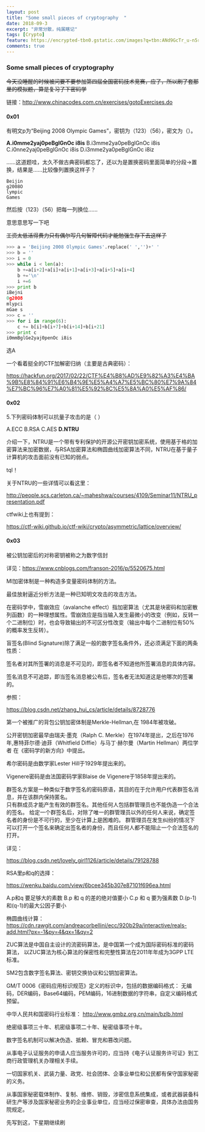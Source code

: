 ```yaml
---
layout: post
title: "Some small pieces of cryptography  "
date: 2018-09-3
excerpt: "非常分散，纯属瞎记"
tags: [Crypto]
feature: https://encrypted-tbn0.gstatic.com/images?q=tbn:ANd9GcTr_u-n5r3O1MIxFBkyQObKHcXYQhDsnkiUZ29oOJxzhjI9Jm1m
comments: true
---
```


### Some small pieces of cryptography

~~今天没睡醒的时候被问要不要参加第四届全国密码技术竞赛，应了，所以刷了套那里的模拟题，算是复习了下密码学~~

链接：http://www.chinacodes.com.cn/exercises/gotoExercises.do

#### 0x01

有明文p为“Beijing 2008 Olympic Games”，密钥为（123）（56），密文为（）。

**A.i0mme2yaj0peBglGnOc i8is**
 B.i3mme2ya0peBglGnOc i8is
 C.i0nne2yaj0peBglGnOc i8is
 D.i3mme2ya0peBglGnOc i8iz

……这道题哇，太久不做古典密码都忘了，还以为是置换密码里面简单的分段->置换，结果是……比较像列置换这样子？
```
Beijin
g2008O
lympic
Games
```
然后按（123）（56）把每一列换位……

意思意思写一下吧

~~工资太低活得费力只有偶尔写几句智障代码才能勉强生存下去这样子~~

```python
>>> a = 'Beijing 2008 Olympic Games'.replace(' ','')+' '
>>> b = ''
>>> i = 0
>>> while i < len(a):
	b +=a[i+2]+a[i]+a[i+1]+a[i+3]+a[i+5]+a[i+4]
	b +='\n'
	i +=6
>>> print b
iBejni
0g20O8
mlypci
mGae s
>>> c = ''
>>> for i in range(6):
	c += b[i]+b[i+7]+b[i+14]+b[i+21]	
>>> print c
i0mmBglGe2yaj0penOc i8is
```

选A

一个看着挺全的CTF加解密归纳（主要是古典密码）：

https://hackfun.org/2017/02/22/CTF%E4%B8%AD%E9%82%A3%E4%BA%9B%E8%84%91%E6%B4%9E%E5%A4%A7%E5%BC%80%E7%9A%84%E7%BC%96%E7%A0%81%E5%92%8C%E5%8A%A0%E5%AF%86/


#### 0x02

5.下列密码体制可以抗量子攻击的是（ ）

 A.ECC
 B.RSA
 C.AES
 **D.NTRU**

介绍一下，NTRU是一个带有专利保护的开源公开密钥加密系统，使用基于格的加密算法来加密数据，与RSA加密算法和椭圆曲线加密算法不同，NTRU在基于量子计算机的攻击面前没有已知的弱点。

tql！

关于NTRU的一些详情可以看这里：

http://people.scs.carleton.ca/~maheshwa/courses/4109/Seminar11/NTRU_presentation.pdf

ctfwiki上也有提到：

https://ctf-wiki.github.io/ctf-wiki/crypto/asymmetric/lattice/overview/

#### 0x03

被公钥加密后的对称密钥被称之为数字信封

详见：https://www.cnblogs.com/franson-2016/p/5520675.html

MI加密体制是一种构造多变量密码体制的方法。

最佳放射逼近分析方法是一种已知明文攻击的攻击方法。

在密码学中，雪崩效应（avalanche effect）指加密算法（尤其是块密码和加密散列函数）的一种理想属性。雪崩效应是指当输入发生最微小的改变（例如，反转一个二进制位）时，也会导致输出的不可区分性改变（输出中每个二进制位有50%的概率发生反转）。

盲签名(Blind Signature)除了满足一般的数字签名条件外，还必须满足下面的两条性质：

签名者对其所签署的消息是不可见的，即签名者不知道他所签署消息的具体内容。

签名消息不可追踪，即当签名消息被公布后，签名者无法知道这是他哪次的签署的。

参照：

https://blog.csdn.net/zhang_hui_cs/article/details/8728776


第一个被推广的背包公钥加密体制是Merkle-Hellman,在 1984年被攻破。

公开密钥加密最早由瑞夫·墨克（Ralph C. Merkle）在1974年提出，之后在1976年,惠特菲尔德·迪菲（Whitfield Diffie）与马丁·赫尔曼（Martin Hellman）两位学者 在《密码学的新方向》中提出。

希尔密码是由数学家Lester Hill于1929年提出来的。

Vigenere密码是由法国密码学家Blaise de Vigenere于1858年提出来的。


群签名方案是一种类似于数字签名的密码原语，其目的在于允许用户代表群签名消息，并在该群内保持匿名。   
只有群成员才能产生有效的群签名。其他任何人包括群管理员也不能伪造一个合法的签名。
给定一个群签名后，对除了唯一的群管理员以外的任何人来说，确定签名者的身份是不可行的，至少在计算上是困难的。 
群管理员在发生纠纷的情况下可以打开一个签名来确定出签名者的身份，而且任何人都不能阻止一个合法签名的打开。

详见：

https://blog.csdn.net/lovely_girl1126/article/details/79128788

RSA里p和q的选择：

https://wenku.baidu.com/view/6bcee345b307e87101f696ea.html

 A.p和q 要足够大的素数
 B.p 和 q 的差的绝对值要小
 C.p 和 q 要为强素数
 D.(p-1)和(q-1)的最大公因子要小

椭圆曲线计算：https://cdn.rawgit.com/andreacorbellini/ecc/920b29a/interactive/reals-add.html?px=-1&py=4&qx=1&qy=2


ZUC算法是中国自主设计的流密码算法，是中国第一个成为国际密码标准的密码算法，
以ZUC算法为核心算法的保密性和完整性算法在2011年年成为3GPP LTE标准。

SM2包含数字签名算法、密钥交换协议和公钥加密算法。

GM/T 0006《密码应用标识规范》定义的标识中，包括的数据编码格式：
无编码，DER编码，Base64编码，PEM编码，16进制数据的字符串，自定义编码格式预留。

中华人民共和国密码行业标准：
http://www.gmbz.org.cn/main/bzlb.html

绝密级事项三十年、机密级事项二十年、秘密级事项十年。

数字签名机制可以解决伪造、抵赖、冒充和篡改问题。 

从事电子认证服务的申请人应当服务许可的，应当持《电子认证服务许可证》到工商行政管理机关办理相关手续。

一切国家机关、武装力量、政党、社会团体、企事业单位和公民都有保守国家秘密的义务。

从事国家秘密载体制作、复制、维修、销毁，涉密信息系统集成，或者武器装备科研生产等涉及国家秘密业务的企业事业单位，应当经过保密审查，具体办法由国务院规定。

先写到这，下星期继续刷